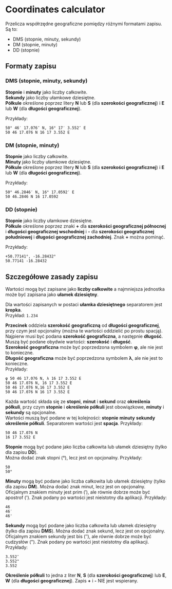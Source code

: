 # Coordinates calculator

Przelicza współrzędne geograficzne pomiędzy różnymi formatami zapisu. Są to:

- DMS (stopnie, minuty, sekundy)
- DM (stopnie, minuty)
- DD (stopnie)

## Formaty zapisu

### DMS (stopnie, minuty, sekundy)

**Stopnie** i **minuty** jako liczby całkowite.  
**Sekundy** jako liczby ułamkowe dziesiętne.  
**Półkule** określone poprzez litery **N** lub **S** (dla **szerokości geograficznej**) i **E** lub **W** (dla **długości geograficznej**).

Przykłady:  
```
50° 46′ 17.076″ N, 16° 17′ 3.552″ E
50 46 17.076 N 16 17 3.552 E
```

### DM (stopnie, minuty)

**Stopnie** jako liczby całkowite.  
**Minuty** jako liczby ułamkowe dziesiętne.  
**Półkule** określone poprzez litery **N** lub **S** (dla **szerokości geograficznej**) i **E** lub **W** (dla **długości geograficznej**).

Przykłady:  
```
50° 46.2846′ N, 16° 17.0592′ E
50 46.2846 N 16 17.0592
```

### DD (stopnie)

**Stopnie** jako liczby ułamkowe dziesiętne.  
**Półkule** określone poprzez znaki **+** dla **szerokości geograficznej północnej** i **długości geograficznej wschodniej** i **-** dla **szerokości geograficznej południowej** i **długości geograficznej zachodniej**. Znak **+** można pominąć.

Przykłady:  
```
+50.77141°, -16.28432°
50.77141 -16.28432
```

## Szczegółowe zasady zapisu

Wartości mogą być zapisane jako **liczby całkowite** a najmniejsza jednostka może być zapisana jako **ułamek dziesiętny**.

Dla wartości zapisanych w postaci **ułamka dziesiętnego** separatorem jest **kropka**.  
Przykład: `1.234`

**Przecinek** oddziela **szerokość geograficzną** od **długości geograficznej**, przy czym jest opcjonalny (można te wartości oddzielić po prostu spacją).  
Najpierw musi być podana **szerokość geograficzna**, a następnie **długość**.  
Muszą być podane obydwie wartości: **szerokość** i **długość**.  
**Szerokość geograficzna** może być poprzedzona symbolem **φ**, ale nie jest to konieczne.  
**Długość geograficzna** może być poprzedzona symbolem **λ**, ale nie jest to konieczne.  
Przykłady:  
```
φ 50 46 17.076 N, λ 16 17 3.552 E
50 46 17.076 N, 16 17 3.552 E
50 46 17.076 N,16 17 3.552 E
50 46 17.076 N 16 17 3.552 E
```

Każda wartość składa się ze **stopni**, **minut** i **sekund** oraz **określenia półkuli**, przy czym **stopnie** i **określenie półkuli** jest obowiązkowe, **minuty** i **sekundy** są opcjonalne.  
Wartości muszą być podane w tej kolejności: **stopnie** **minuty** **sekundy** **określenie półkuli**.
Separatorem wartości jest **spacja**.
Przykłady:  
```
50 46 17.076 N
16 17 3.552 E
```

**Stopnie** mogą być podane jako liczba całkowita lub ułamek dziesiętny (tylko dla zapisu **DD**).  
Można dodać znak stopni (°), lecz jest on opcjonalny.
Przykłady:  
```
50
50°
```

**Minuty** mogą być podane jako liczba całkowita lub ułamek dziesiętny (tylko dla zapisu **DM**).
Można dodać znak minut, lecz jest on opcjonalny.
Oficjalnym znakiem minuty jest prim (′), ale równie dobrze może być apostrof ('). Znak podany po wartości jest nieistotny dla aplikacji.
Przykłady:  
```
46
46′
46'
```

**Sekundy** mogą być podane jako liczba całkowita lub ułamek dziesiętny (tylko dla zapisu **DMS**).
Można dodać znak sekund, lecz jest on opcjonalny.
Oficjalnym znakiem sekundy jest bis (″), ale równie dobrze może być cudzysłów ("). Znak podany po wartości jest nieistotny dla aplikacji.
Przykłady:  
```
3.552″
3.552"
3.552
```

**Określenie półkuli** to jedna z liter **N**, **S** (dla **szerokości geograficznej**) lub **E**, **W** (dla **długości geograficznej**).
Zapis **+** i **-** NIE jest wspierany.
